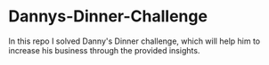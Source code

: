 # Dannys-Dinner-Challenge
In this repo I solved Danny's Dinner challenge, which will help him to increase his business through the provided insights.
